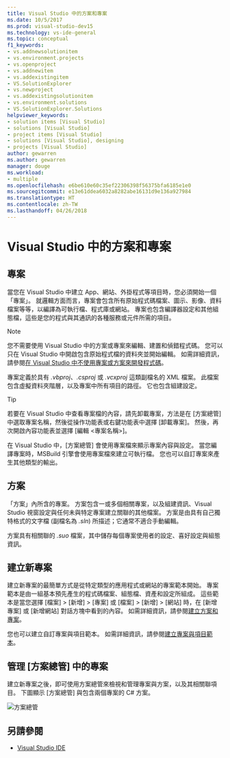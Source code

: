 ```yaml
---
title: Visual Studio 中的方案和專案
ms.date: 10/5/2017
ms.prod: visual-studio-dev15
ms.technology: vs-ide-general
ms.topic: conceptual
f1_keywords:
- vs.addnewsolutionitem
- vs.environment.projects
- vs.openproject
- vs.addnewitem
- vs.addexistingitem
- VS.SolutionExplorer
- vs.newproject
- vs.addexistingsolutionitem
- vs.environment.solutions
- VS.SolutionExplorer.Solutions
helpviewer_keywords:
- solution items [Visual Studio]
- solutions [Visual Studio]
- project items [Visual Studio]
- solutions [Visual Studio], designing
- projects [Visual Studio]
author: gewarren
ms.author: gewarren
manager: douge
ms.workload:
- multiple
ms.openlocfilehash: e6be610e60c35ef22306398f56375bfa6185e1e0
ms.sourcegitcommit: e13e61ddea6032a8282abe16131d9e136a927984
ms.translationtype: HT
ms.contentlocale: zh-TW
ms.lasthandoff: 04/26/2018
---
```

# <a name="solutions-and-projects-in-visual-studio"></a>Visual Studio 中的方案和專案

## <a name="projects"></a>專案

當您在 Visual Studio 中建立 App、網站、外掛程式等項目時，您必須開始一個「專案」。 就邏輯方面而言，專案會包含所有原始程式碼檔案、圖示、影像、資料檔案等等，以編譯為可執行檔、程式庫或網站。 專案也包含編譯器設定和其他組態檔，這些是您的程式與其通訊的各種服務或元件所需的項目。

> [!NOTE]
> 您不需要使用 Visual Studio 中的方案或專案來編輯、建置和偵錯程式碼。 您可以只在 Visual Studio 中開啟包含原始程式檔的資料夾並開始編輯。 如需詳細資訊，請參閱[在 Visual Studio 中不使用專案或方案來開發程式碼](../ide/develop-code-in-visual-studio-without-projects-or-solutions.md)。

專案定義於具有 *.vbproj*、*.csproj* 或 *.vcxproj* 這類副檔名的 XML 檔案。 此檔案包含虛擬資料夾階層，以及專案中所有項目的路徑。 它也包含組建設定。

> [!TIP]
> 若要在 Visual Studio 中查看專案檔的內容，請先卸載專案，方法是在 [方案總管] 中選取專案名稱，然後從操作功能表或右鍵功能表中選擇 [卸載專案]。 然後，再次開啟內容功能表並選擇 [編輯 \<專案名稱\>]。

在 Visual Studio 中，[方案總管] 會使用專案檔來顯示專案內容與設定。 當您編譯專案時，MSBuild 引擎會使用專案檔來建立可執行檔。 您也可以自訂專案來產生其他類型的輸出。

## <a name="solutions"></a>方案

「方案」內所含的專案。 方案包含一或多個相關專案，以及組建資訊、Visual Studio 視窗設定與任何未與特定專案建立關聯的其他檔案。 方案是由具有自己獨特格式的文字檔 (副檔名為 *.sln*) 所描述；它通常不適合手動編輯。

方案具有相關聯的 *.suo* 檔案，其中儲存每個專案使用者的設定、喜好設定與組態資訊。

## <a name="create-new-projects"></a>建立新專案

建立新專案的最簡單方式是從特定類型的應用程式或網站的專案範本開始。 專案範本是由一組基本預先產生的程式碼檔案、組態檔、資產和設定所組成。 這些範本是當您選擇 [檔案] > [新增] > [專案] 或 [檔案] > [新增] > [網站] 時，在 [新增專案] 或 [新增網站] 對話方塊中看到的內容。 如需詳細資訊，請參閱[建立方案和專案](../ide/creating-solutions-and-projects.md)。

您也可以建立自訂專案與項目範本。 如需詳細資訊，請參閱[建立專案與項目範本](../ide/creating-project-and-item-templates.md)。

## <a name="manage-projects-in-solution-explorer"></a>管理 [方案總管] 中的專案

建立新專案之後，即可使用方案總管來檢視和管理專案與方案，以及其相關聯項目。 下圖顯示 [方案總管] 與包含兩個專案的 C# 方案。

![方案總管](../ide/media/vs2015_solution_explorer.png "vs2015_solution_explorer")

## <a name="see-also"></a>另請參閱

- [Visual Studio IDE](../ide/visual-studio-ide.md)